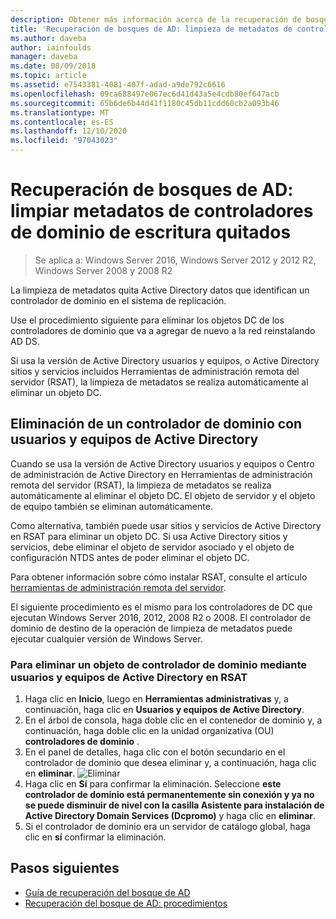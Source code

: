 ```yaml
---
description: Obtener más información acerca de la recuperación de bosques de AD-limpieza de metadatos de controladores de dominio de escritura eliminados
title: 'Recuperación de bosques de AD: limpieza de metadatos de controladores de DC quitados'
ms.author: daveba
author: iainfoulds
manager: daveba
ms.date: 08/09/2018
ms.topic: article
ms.assetid: e7543381-4081-407f-adad-a9de792c6616
ms.openlocfilehash: 09ca688497e067ec6d41d43a5e4cdb80ef647acb
ms.sourcegitcommit: 65b6de6b44d41f1180c45db11cdd60cb2a093b46
ms.translationtype: MT
ms.contentlocale: es-ES
ms.lasthandoff: 12/10/2020
ms.locfileid: "97043023"
---
```

# <a name="ad-forest-recovery---cleaning-metadata-of-removed-writable-domain-controllers"></a>Recuperación de bosques de AD: limpiar metadatos de controladores de dominio de escritura quitados

>Se aplica a: Windows Server 2016, Windows Server 2012 y 2012 R2, Windows Server 2008 y 2008 R2

La limpieza de metadatos quita Active Directory datos que identifican un controlador de dominio en el sistema de replicación.

Use el procedimiento siguiente para eliminar los objetos DC de los controladores de dominio que va a agregar de nuevo a la red reinstalando AD DS.

Si usa la versión de Active Directory usuarios y equipos, o Active Directory sitios y servicios incluidos Herramientas de administración remota del servidor (RSAT), la limpieza de metadatos se realiza automáticamente al eliminar un objeto DC.

## <a name="deleting-a-domain-controller-using-active-directory-users-and-computers"></a>Eliminación de un controlador de dominio con usuarios y equipos de Active Directory

Cuando se usa la versión de Active Directory usuarios y equipos o Centro de administración de Active Directory en Herramientas de administración remota del servidor (RSAT), la limpieza de metadatos se realiza automáticamente al eliminar el objeto DC. El objeto de servidor y el objeto de equipo también se eliminan automáticamente.

Como alternativa, también puede usar sitios y servicios de Active Directory en RSAT para eliminar un objeto DC. Si usa Active Directory sitios y servicios, debe eliminar el objeto de servidor asociado y el objeto de configuración NTDS antes de poder eliminar el objeto DC.

Para obtener información sobre cómo instalar RSAT, consulte el artículo [herramientas de administración remota del servidor](../../../remote/remote-server-administration-tools.md).

El siguiente procedimiento es el mismo para los controladores de DC que ejecutan Windows Server 2016, 2012, 2008 R2 o 2008. El controlador de dominio de destino de la operación de limpieza de metadatos puede ejecutar cualquier versión de Windows Server.

### <a name="to-delete-a-domain-controller-object-using-active-directory-users-and-computers-in-rsat"></a>Para eliminar un objeto de controlador de dominio mediante usuarios y equipos de Active Directory en RSAT

1. Haga clic en **Inicio**, luego en **Herramientas administrativas** y, a continuación, haga clic en **Usuarios y equipos de Active Directory**.
2. En el árbol de consola, haga doble clic en el contenedor de dominio y, a continuación, haga doble clic en la unidad organizativa (OU) **controladores de dominio** .
3. En el panel de detalles, haga clic con el botón secundario en el controlador de dominio que desea eliminar y, a continuación, haga clic en **eliminar**.
   ![Eliminar](media/AD-Forest-Recovery-Cleaning-Metadata/delete1.png)
4. Haga clic en **Sí** para confirmar la eliminación. Seleccione **este controlador de dominio está permanentemente sin conexión y ya no se puede disminuir de nivel con la casilla Asistente para instalación de Active Directory Domain Services (Dcpromo)** y haga clic en **eliminar**.
5. Si el controlador de dominio era un servidor de catálogo global, haga clic en **sí** confirmar la eliminación.

## <a name="next-steps"></a>Pasos siguientes

- [Guía de recuperación del bosque de AD](AD-Forest-Recovery-Guide.md)
- [Recuperación del bosque de AD: procedimientos](AD-Forest-Recovery-Procedures.md)
